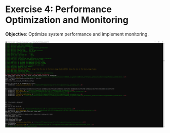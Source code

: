 # Exercise 4: Performance Optimization and Monitoring

**Objective**: Optimize system performance and implement monitoring.

![alt text](<Performance Optimization and Monitoring.png>)